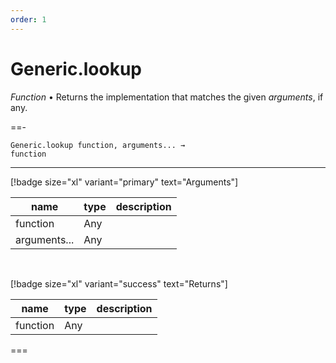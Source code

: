 ```yaml
---
order: 1
---
```

# Generic.lookup

_Function_ &bull; Returns the implementation that matches the given _arguments_, if any.


==- <pre><code>Generic.lookup function, arguments... &rarr; function</code></pre>
<hr>

[!badge size="xl" variant="primary" text="Arguments"]

| name | type | description |
|------|------|-------------|
|function|Any||
|arguments...|Any||

<br>

[!badge size="xl" variant="success" text="Returns"]

| name | type | description |
|------|------|-------------|
|function|Any||



===



